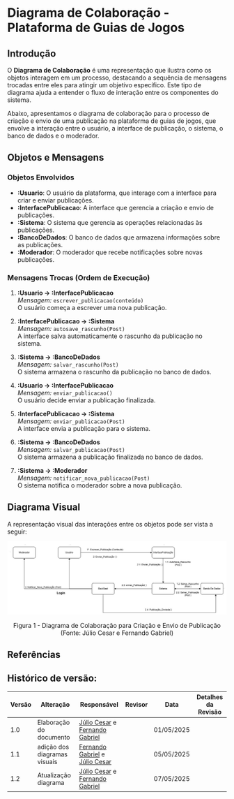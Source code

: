 # Diagrama de Colaboração - Plataforma de Guias de Jogos

## Introdução

O **Diagrama de Colaboração** é uma representação que ilustra como os objetos interagem em um processo, destacando a sequência de mensagens trocadas entre eles para atingir um objetivo específico. Este tipo de diagrama ajuda a entender o fluxo de interação entre os componentes do sistema.

Abaixo, apresentamos o diagrama de colaboração para o processo de criação e envio de uma publicação na plataforma de guias de jogos, que envolve a interação entre o usuário, a interface de publicação, o sistema, o banco de dados e o moderador.

## Objetos e Mensagens

### Objetos Envolvidos

- **:Usuario**: O usuário da plataforma, que interage com a interface para criar e enviar publicações.
- **:InterfacePublicacao**: A interface que gerencia a criação e envio de publicações.
- **:Sistema**: O sistema que gerencia as operações relacionadas às publicações.
- **:BancoDeDados**: O banco de dados que armazena informações sobre as publicações.
- **:Moderador**: O moderador que recebe notificações sobre novas publicações.

### Mensagens Trocas (Ordem de Execução)

1. **:Usuario → :InterfacePublicacao**  
   *Mensagem:* `escrever_publicacao(conteúdo)`  
   O usuário começa a escrever uma nova publicação.

2. **:InterfacePublicacao → :Sistema**  
   *Mensagem:* `autosave_rascunho(Post)`  
   A interface salva automaticamente o rascunho da publicação no sistema.

3. **:Sistema → :BancoDeDados**  
   *Mensagem:* `salvar_rascunho(Post)`  
   O sistema armazena o rascunho da publicação no banco de dados.

4. **:Usuario → :InterfacePublicacao**  
   *Mensagem:* `enviar_publicacao()`  
   O usuário decide enviar a publicação finalizada.

5. **:InterfacePublicacao → :Sistema**  
   *Mensagem:* `enviar_publicacao(Post)`  
   A interface envia a publicação para o sistema.

6. **:Sistema → :BancoDeDados**  
   *Mensagem:* `salvar_publicacao(Post)`  
   O sistema armazena a publicação finalizada no banco de dados.

7. **:Sistema → :Moderador**  
   *Mensagem:* `notificar_nova_publicacao(Post)`  
   O sistema notifica o moderador sobre a nova publicação.

## Diagrama Visual

A representação visual das interações entre os objetos pode ser vista a seguir:

![Diagrama de Colaboração](../Imagens/diagrama_de_colaboração.jpeg)

<center>
Figura 1 - Diagrama de Colaboração para Criação e Envio de Publicação (Fonte: Júlio Cesar e Fernando Gabriel)
</center>

## Referências



## Histórico de versão:

| Versão | Alteração                  | Responsável     | Revisor | Data       | Detalhes da Revisão |
| -      | -                          | -               | -       | -          | -                   |
| 1.0    | Elaboração do documento | [Júlio Cesar](https://github.com/Julio1099) e [Fernando Gabriel](https://github.com/show-dawn)| | 01/05/2025 | |
| 1.1    | adição dos diagramas visuais | [Fernando Gabriel](https://github.com/show-dawn) e [Júlio Cesar](https://github.com/Julio1099)| | 05/05/2025 | |
| 1.2    | Atualização diagrama | [Júlio Cesar](https://github.com/Julio1099) e [Fernando Gabriel](https://github.com/show-dawn) | | 07/05/2025 | |

